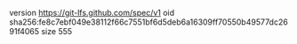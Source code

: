 version https://git-lfs.github.com/spec/v1
oid sha256:fe8c7ebf049e38112f66c7551bf6d5deb6a16309ff70550b49577dc2691f4065
size 555
